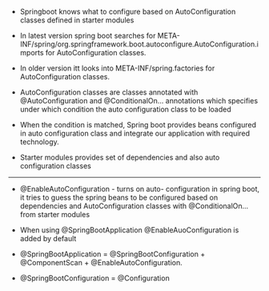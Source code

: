 * Springboot knows what to configure based on AutoConfiguration classes defined in starter modules
* In latest version spring boot searches for META-INF/spring/org.springframework.boot.autoconfigure.AutoConfiguration.imports for AutoConfiguration classes.
* In older version itt looks into META-INF/spring.factories for AutoConfiguration classes.
* AutoConfiguration classes are classes annotated with @AutoConfiguration and @ConditionalOn... annotations which specifies under which condition the auto configuration class to be loaded
* When the condition is matched, Spring boot provides beans configured in auto configuration class and integrate our application with required technology.


* Starter modules provides set of dependencies and also auto configuration classes

---

* @EnableAutoConfiguration - turns on auto- configuration in spring boot, it tries to guess the spring beans to be configured based on dependencies and AutoConfiguration classes with @ConditionalOn... from starter modules
* When using @SpringBootApplication @EnableAuoConfiguration is added by default

* @SpringBootApplication = @SpringBootConfiguration + @ComponentScan + @EnableAutoConfiguration.
* @SpringBootConfiguration = @Configuration
